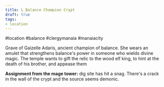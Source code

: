 ```yaml
---
title: L_Balance Champion Crypt
draft: true
tags:
- location
---
```


#location #balance #clergymanaia #manaiacity 

Grave of Gaizelle Adaris, ancient champion of balance. She wears an amulet that strengthens balance's power in someone who wields divine magic. The temple wants to gift the relic to the wood elf king, to hint at the death of his brother, and appease them

**Assignment from the mage tower:** dig site has hit a snag. There's a crack in the wall of the crypt and the source seems demonic. 
